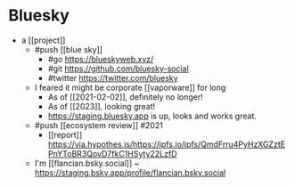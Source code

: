 # Bluesky

- a [[project]]
  - #push [[blue sky]]
    - #go https://blueskyweb.xyz/
    - #git https://github.com/bluesky-social
    - #twitter https://twitter.com/bluesky
  - I feared it might be corporate [[vaporware]] for long
    - As of [[2021-02-02]], definitely no longer!
    - As of [[2023]], looking great!
    - https://staging.bluesky.app is up, looks and works great.
  - #push [[ecosystem review]] #2021
    - [[report]] https://via.hypothes.is/https://ipfs.io/ipfs/QmdFrru4PyHzXGZztEPnYToBR3QovD7fkC1HSyty22LzfD
  - I'm [[flancian.bsky.social]] ~ https://staging.bsky.app/profile/flancian.bsky.social

